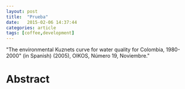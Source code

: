 ```yaml
---
layout: post
title:  "Prueba"
date:   2015-02-06 14:37:44
categories: article
tags: [coffee,development]
---
```


"The environmental Kuznets curve for water quality for Colombia, 1980-2000" (in Spanish) (2005), OIKOS, Número 19, Noviembre."

Abstract
=====

<!-- <img src="{{ site.baseurl }}/images/pic01.jpg" class="fit image">
awlkjfadklfjadslkjfaw -->
